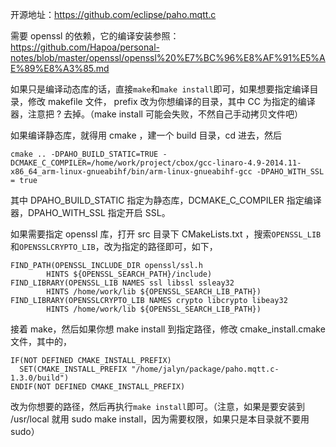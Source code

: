 开源地址：https://github.com/eclipse/paho.mqtt.c

需要 openssl 的依赖，它的编译安装参照：https://github.com/Hapoa/personal-notes/blob/master/openssl/openssl%20%E7%BC%96%E8%AF%91%E5%AE%89%E8%A3%85.md

如果只是编译动态库的话，直接`make`和`make install`即可，如果想要指定编译目录，修改 makefile 文件， prefix 改为你想编译的目录，其中 CC 为指定的编译器，注意把 ? 去掉。（make install 可能会失败，不然自己手动拷贝文件吧）

如果编译静态库，就得用 cmake ，建一个 build 目录，cd 进去，然后 

```
cmake .. -DPAHO_BUILD_STATIC=TRUE -DCMAKE_C_COMPILER=/home/work/project/cbox/gcc-linaro-4.9-2014.11-x86_64_arm-linux-gnueabihf/bin/arm-linux-gnueabihf-gcc -DPAHO_WITH_SSL = true
```

其中 DPAHO_BUILD_STATIC 指定为静态库，DCMAKE_C_COMPILER 指定编译器，DPAHO_WITH_SSL 指定开启 SSL。

如果需要指定 openssl 库，打开 src 目录下 CMakeLists.txt ，搜索`OPENSSL_LIB`和`OPENSSLCRYPTO_LIB`，改为指定的路径即可，如下，

```
FIND_PATH(OPENSSL_INCLUDE_DIR openssl/ssl.h
        HINTS ${OPENSSL_SEARCH_PATH}/include)
FIND_LIBRARY(OPENSSL_LIB NAMES ssl libssl ssleay32
        HINTS /home/work/lib ${OPENSSL_SEARCH_LIB_PATH})
FIND_LIBRARY(OPENSSLCRYPTO_LIB NAMES crypto libcrypto libeay32
      	HINTS /home/work/lib ${OPENSSL_SEARCH_LIB_PATH})
```

接着 make，然后如果你想 make install 到指定路径，修改 cmake_install.cmake 文件，其中的，

```
IF(NOT DEFINED CMAKE_INSTALL_PREFIX)
  SET(CMAKE_INSTALL_PREFIX "/home/jalyn/package/paho.mqtt.c-1.3.0/build")
ENDIF(NOT DEFINED CMAKE_INSTALL_PREFIX)
```

改为你想要的路径，然后再执行`make install`即可。（注意，如果是要安装到 /usr/local 就用 sudo make install，因为需要权限，如果只是本目录就不要用 sudo）

